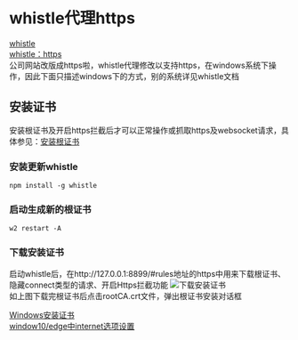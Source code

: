 # whistle代理https
[whistle](https://github.com/avwo/whistle)  
[whistle：https](https://avwo.github.io/whistle/webui/https.html)  
公司网站改版成https啦，whistle代理修改以支持https，在windows系统下操作，因此下面只描述windows下的方式，别的系统详见whistle文档

## 安装证书
安装根证书及开启https拦截后才可以正常操作或抓取https及websocket请求，具体参见：[安装根证书](https://avwo.github.io/whistle/webui/https.html)

### 安装更新whistle
```
npm install -g whistle
```
### 启动生成新的根证书
```
w2 restart -A
```
### 下载安装证书
启动whistle后，在http://127.0.0.1:8899/#rules地址的https中用来下载根证书、隐藏connect类型的请求、开启Https拦截功能
![下载安装证书](https://avwo.github.io/whistle/img/https.gif)  
如上图下载完根证书后点击rootCA.crt文件，弹出根证书安装对话框  

[Windows安装证书](http://program.most.gov.cn/cert/ca.htm)  
[window10/edge中internet选项设置](https://jingyan.baidu.com/article/b907e6278e188e46e7891cb4.html)


